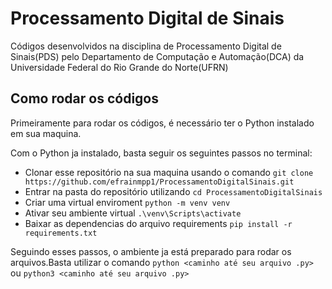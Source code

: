 # Processamento Digital de Sinais 

Códigos desenvolvidos na disciplina de Processamento Digital de Sinais(PDS) pelo
Departamento de Computação e Automação(DCA) da Universidade Federal do Rio Grande
do Norte(UFRN)

## Como rodar os códigos

Primeiramente para rodar os códigos, é necessário ter o Python instalado em sua maquina.

Com o Python ja instalado, basta seguir os seguintes passos no terminal:

- Clonar esse repositório na sua maquina usando o comando 
```git clone https://github.com/efrainmpp1/ProcessamentoDigitalSinais.git```
- Entrar na pasta do repositório utilizando ```cd ProcessamentoDigitalSinais```
- Criar uma virtual enviroment ```python -m venv venv```
- Ativar seu ambiente virtual ```.\venv\Scripts\activate```
- Baixar as dependencias do arquivo requirements ```pip install -r requirements.txt```

Seguindo esses passos, o ambiente ja está preparado para rodar os arquivos.Basta utilizar o comando ```python <caminho até seu arquivo .py>``` ou ```python3 <caminho até seu arquivo .py>```

